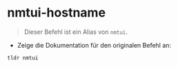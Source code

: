 # nmtui-hostname

> Dieser Befehl ist ein Alias von `nmtui`.

- Zeige die Dokumentation für den originalen Befehl an:

`tldr nmtui`
